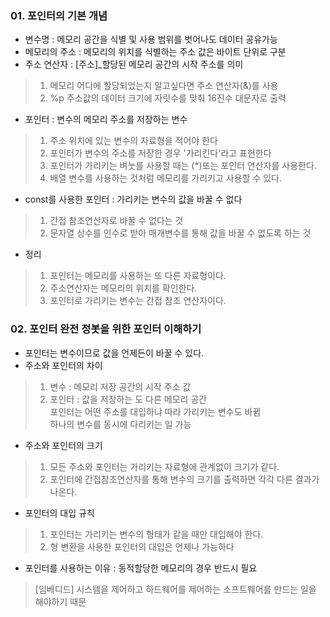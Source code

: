 ### 01. 포인터의 기본 개념

- 변수명 : 메모리 공간을 식별 및 사용 범위를 벗어나도 데이터 공유가능
- 메모리의 주소 : 메모리의 위치를 식별하는 주소 값은 바이트 단위로 구분
- 주소 연산자 : [주소]_할당된 메모리 공간의 시작 주소를 의미

> 1. 메모리 어디에 할당되었는지 알고싶다면 주소 연산자(&)를 사용 <br>
> 2. %p 주소값의 데이터 크기에 자릿수를 맞춰 16진수 대문자로 출력 <br>

- 포인터 : 변수의 메모리 주소를 저장하는 변수

> 1. 주소 위치에 있는 변수의 자료형을 적어야 한다 
> 2. 포인터가 변수의 주소를 저장한 경우 '가리킨다'라고 표현한다
> 3. 포인터가 가리키는 벼눗를 사용할 때는 (*)또는 포인터 연산자를 사용한다.
> 4. 배열 변수를 사용하는 것처럼 메모리를 가리키고 사용할 수 있다.

- const를 사용한 포인터 : 가리키는 변수의 값을 바꿀 수 없다

> 1. 간접 참조연산자로 바꿀 수 없다는 것
> 2. 문자열 상수를 인수로 받아 매개변수를 통해 값을 바꿀 수 없도록 하는 것

- 정리 

> 1. 포인터는 메모리를 사용하는 또 다른 자료형이다.
> 2. 주소연산자는 메모리의 위치를 확인한다.
> 3. 포인터로 가리키는 변수는 간접 참조 연산자이다.

### 02. 포인터 완전 정봇을 위한 포인터 이해하기

- 포인터는 변수이므로 값을 언제든이 바꿀 수 있다.
- 주소와 포인터의 차이

> 1. 변수 : 메모리 저장 공간의 시작 주소 값
> 2. 포인터 : 값을 저장하는 도 다른 메모리 공간 <br>
> 포인터는 어떤 주소를 대입하냐 따라 가리키는 변수도 바뀜 <br>
> 하나의 변수를 동시에 다리키는 일 가능

- 주소와 포인터의 크기

> 1. 모든 주소와 포인터는 가리키는 자료형에 관계없이 크기가 같다.
> 2. 포인터에 간접참조연산자를 통해 변수의 크기를 출력하면 각각 다른 결과가 나온다.

- 포인터의 대입 규칙

> 1. 포인터는 가리키는 변수의 형태가 같을 때만 대입해야 한다.
> 2. 형 변환을 사용한 포인터의 대입은 언제나 가능하다

- 포인터를 사용하는 이유 : 동적할당한 메모리의 경우 반드시 필요

> [임베디드] 시스템을 제어하고 하드웨어를 제어하는 소프트웨어를 만드는 일을 해야하기 때문 
